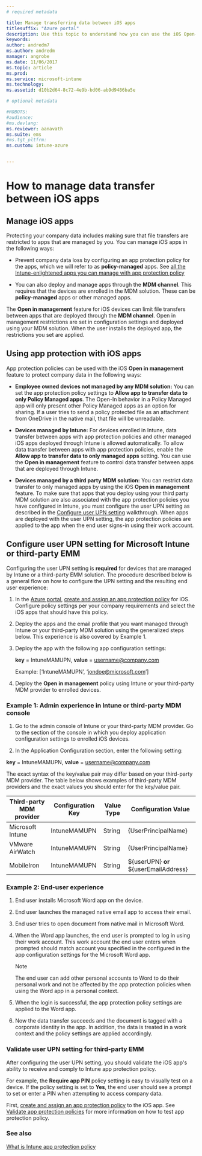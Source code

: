 ```yaml
---
# required metadata

title: Manage transferring data between iOS apps
titlesuffix: "Azure portal"
description: Use this topic to understand how you can use the iOS Open-in feature and mobile app management policies to manage data transfers between apps."
keywords:
author: andredm7
ms.author: andredm
manager: angrobe
ms.date: 11/06/2017
ms.topic: article
ms.prod:
ms.service: microsoft-intune
ms.technology:
ms.assetid: d10b2d64-8c72-4e9b-bd06-ab9d9486ba5e

# optional metadata

#ROBOTS:
#audience:
#ms.devlang:
ms.reviewer: aanavath
ms.suite: ems
#ms.tgt_pltfrm:
ms.custom: intune-azure


---
```


# How to manage data transfer between iOS apps
## Manage iOS apps
Protecting your company data includes making sure that file transfers are restricted to apps that are managed by you.  You can manage iOS apps in the following ways:

-   Prevent company data loss  by configuring an app protection policy for the apps, which we will refer to as **policy-managed**  apps. See [all the Intune-enlightened apps you can manage with app protection policy](https://www.microsoft.com/cloud-platform/microsoft-intune-apps)

-   You can also deploy and manage apps through the **MDM channel**.  This requires that the devices are enrolled in the MDM solution. These can be **policy-managed**  apps or other managed  apps.

The **Open in management** feature for iOS devices can limit file transfers between apps that are deployed through the **MDM channel**. Open in management restrictions are set in configuration settings and deployed using your MDM solution.  When the user installs the deployed app, the restrictions you set are applied.

##  Using app protection with iOS apps
App protection policies can be used with the iOS **Open in management** feature to protect company data in the following ways:

-   **Employee owned devices not managed by any MDM solution:** You can set the app protection policy settings to **Allow app to transfer data to only Policy Managed apps**. The Open-In behavior in a Policy Managed app will only present other Policy Managed apps as an option for sharing. If a user tries to send a policy protected file as an attachment from OneDrive in the native mail, that file will be unreadable.

-   **Devices managed by Intune:** For devices enrolled in Intune, data transfer between apps with app protection policies and other managed iOS apps deployed through Intune is allowed  automatically. To allow data transfer between apps with app protection policies, enable the **Allow app to transfer data to only managed apps** setting. You can use the **Open in management** feature to control data transfer between apps that are deployed through Intune.   

-   **Devices managed by a third party MDM solution:** You can restrict data transfer to only managed apps by using the iOS **Open in management** feature.
To make sure that apps that you deploy using your third party MDM solution are also associated with the app protection policies you have configured in Intune, you must configure the user UPN setting as described in the [Configure user UPN setting](#configure-user-upn-setting-for-third-party-emm) walkthrough.  When apps are deployed with the user UPN setting, the app protection policies are applied to the app when the end user signs-in using their work account.

## Configure user UPN setting for Microsoft Intune or third-party EMM
Configuring the user UPN setting is **required** for devices that are managed by Intune or a third-party EMM solution. The procedure described below is a general flow on how to configure the UPN setting and the resulting end user experience:

1.  In the [Azure portal](https://portal.azure.com), [create and assign an app protection policy](app-protection-policies.md) for iOS. Configure policy settings per your company requirements and select the iOS apps that should have this policy.

2.  Deploy the apps and the email profile that you want managed through Intune or your third-party MDM solution using the generalized steps below. This experience is also covered by Example 1.

3.  Deploy the app  with the following app configuration settings:

      **key** = IntuneMAMUPN,  **value** = <username@company.com>

      Example: [‘IntuneMAMUPN’, ‘jondoe@microsoft.com’]

4.  Deploy the **Open in management** policy using Intune or your third-party MDM provider to enrolled devices.


### Example 1: Admin experience in Intune or third-party MDM console

1. Go to the admin console of Intune or your third-party MDM provider. Go to the section of the console in which you deploy application configuration settings to enrolled iOS devices.

2. In the Application Configuration section, enter the following setting:

  **key** = IntuneMAMUPN,  **value** = <username@company.com>

  The exact syntax of the key/value pair may differ based on your third-party MDM provider. The table below shows examples of third-party MDM providers and the exact values you should enter for the key/value pair.

|Third-party MDM provider| Configuration Key | Value Type | Configuration Value|
| ------- | ---- | ---- | ---- |
|Microsoft Intune| IntuneMAMUPN | String | {UserPrincipalName}|
|VMware AirWatch| IntuneMAMUPN | String | {UserPrincipalName}|
|MobileIron | IntuneMAMUPN | String | ${userUPN} **or** ${userEmailAddress} |


### Example 2: End-user experience

1.  End user installs Microsoft Word app on the device.

2.  End user launches the managed native email app to access their email.

3.  End user tries to open document from native mail in Microsoft Word.

4.  When the Word app launches, the end user is prompted to log in using their work account.  This work account the end user enters when prompted should match account you specified in the configured in the app configuration settings for the Microsoft Word app.

    > [!NOTE]
    > The end user can add other personal accounts to Word to do their personal work and not be affected by the app protection policies when using the Word app in a personal context.

5.  When the login is successful, the app protection policy settings are applied to the Word app.

6.  Now the data transfer succeeds and the document is tagged with a corporate identity in the app. In addition, the data is treated in a work context and the policy settings are applied accordingly.

### Validate user UPN setting for third-party EMM

After configuring the user UPN setting, you should validate the iOS app's ability to receive and comply to Intune app protection policy.

For example, the **Require app PIN** policy setting is easy to visually test on a device. If the policy setting is set to **Yes**, the end user should see a prompt to set or enter a PIN when attempting to access company data.

First,  [create and assign an app protection policy](app-protection-policies.md) to the iOS app. See [Validate app protection policies](app-protection-policies-validate.md) for more information on how to test app protection policy.


### See also
[What is Intune app protection policy](app-protection-policy.md)
